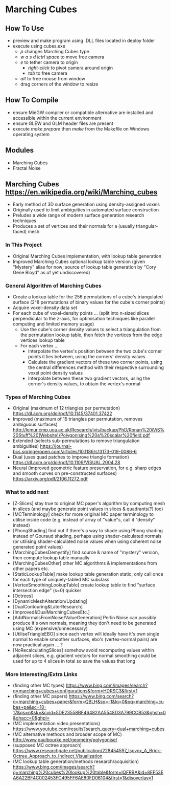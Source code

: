 # Marching Cubes

## How To Use
- preview and make program using .DLL files located in deploy folder
- execute using cubes.exe
	- *p* changes Marching Cubes type
	- *w* *a* *s* *d* *lctrl* *space* to move free camera
	- *e* to tether camera to origin
		- *right-click* to pivot camera around origin
		- *tab* to free camera
	- *alt* to free mouse from window
	- drag corners of the window to resize

## How To Compile
- ensure MinGW compiler or compatible alternative are installed and accessible within the current environment
- ensure GLEW and GLM header files are present
- execute *make prepare* then *make* from the Makefile on Windows operating system

## Modules
- Marching Cubes
- Fractal Noise

## Marching Cubes https://en.wikipedia.org/wiki/Marching_cubes
- Early method of 3D surface generation using density-assigned voxels
- Originally used to limit ambiguities in automated surface construction
- Preludes a wide range of modern surface generation research techniques
- Produces a set of vertices and their normals for a (usually triangular-faced) mesh

### In This Project
- Original Marching Cubes implementation, with lookup table generation
- Improved Marching Cubes optional lookup table version (given "Mystery" alias for now; source of lookup table generation by "Cory Gene Bloyd" as of yet undiscovered)

### General Algorithm of Marching Cubes
- Create a lookup table for the 256 permutations of a cube's triangulated surface (2^8 permutations of binary values for the cube's corner points)
- Acquire voxel-density data set
- For each cube of voxel-density points ... (split into n-sized slices perpendicular to the z-axis, for optimisation techniques like parallel computing and limited memory usage)
	- Use the cube's corner density values to select a triangulation from the permutation lookup table, then fetch the vertices from the edge vertices lookup table
	- For each vertex ... 
		- Interpolate the vertex's position between the two cube's corner points it lies between, using the corners' density values
		- Calculate the gradient vectors of these two corner points, using the central differences method with their respective surrounding voxel point density values
		- Interpolate between these two gradient vectors, using the corner's density values, to obtain the vertex's normal

### Types of Marching Cubes
- Original (maximum of 12 triangles per permutation) https://dl.acm.org/doi/pdf/10.1145/37401.37422
- Improved (maximum of 15 triangles per permutation, removes ambiguous surfaces) http://lemur.cmp.uea.ac.uk/Research/ivis/backup/PhD/Ronan%20iViS%20Stuff%20(Website)/Polygonising%20a%20scalar%20field.pdf
- Extended (selects sub-permutations to remove triangulation ambiguities) https://journal-bcs.springeropen.com/articles/10.1186/s13173-019-0086-6
- Dual (uses quad patches to improve triangle formation) https://dl.acm.org/doi/pdf/10.1109/VISUAL.2004.28
- Neural (improved geometric feature preservation, for e.g. sharp edges and smooth curves on pre-constructed surfaces) https://arxiv.org/pdf/2106.11272.pdf

### What to add next
- [Z-Slices] stay true to original MC paper's algorithm by computing mesh in slices (and maybe generate point values in slices & quadrants(?) too)
- [MCTerminology] check for more original MC paper terminology to utilise inside code (e.g. instead of array of "value"s, call it "density" instead)
- [PhongShading] find out if there's a way to shade using Phong shading instead of Gouraud shading, perhaps using shader-calculated normals (or utilising shader-calculated noise values when using coherent noise generated point values)
- [MarchingCubesDemystify] find source & name of "mystery" version, then compute lookup table manually
- [MarchingCubesOther] other MC algorithms & implementations from other papers etc.
- [StaticLookupTable] make lookup table generation static; only call once for each type of uniquely-tabled MC subclass
- [VertexSmoothingLookupTable] create lookup table to find "surface intersection edge" (s=0) quicker
- [Octrees]
- [DynamicMeshAlteration/Updating]
- [DualContouring&LaterResearch]
- [Improved&DualMarchingCubesEtc.]
- [AddNormalsFromNoise/ValueGeneration] Perlin Noise can possibly produce it's own normals, meaning they don't need to be generated using MC (expensive/unnecessary)
- [UtiliseTriangleEBO] since each vertex will ideally have it's own single normal to enable smoother surfaces, ebo's (vertex-normal pairs) are now practical again ... ?
- [NoRecalculatingSlices] somehow avoid recomputing values within adjacent slices, e.g. gradient vectors for normal smoothing could be used for up to 4 slices in total so save the values that long

### More Interesting/Extra Links
- (finding other MC types) https://www.bing.com/images/search?q=marching+cubes+configurations&form=HDRSC3&first=1
- (finding other MC papers) https://www.bing.com/search?q=marching+cubes+paper&form=QBLH&sp=-1&lq=0&pq=marching+cubes+pa&sc=10-17&qs=n&sk=&cvid=5DE23558BF46482AA5548D3A799CCB53&ghsh=0&ghacc=0&ghpl=
- (MC implementation video presentations) https://www.youtube.com/results?search_query=dual+marching+cubes
- (MC alternative methods and broader scope of MC) http://www.paulbourke.net/geometry/polygonise/
- (supposed MC octree approach) https://www.researchgate.net/publication/228454597_Isovox_A_Brick-Octree_Approach_to_Indirect_Visualization
- (MC lookup table generation/methods research/acquisition) https://www.bing.com/images/search?q=marching%20cubes%20lookup%20table&form=IQFRBA&id=8EF53EA6A22BF4C002453FC495FF6AE80FD06104&first=1&disoverlay=1